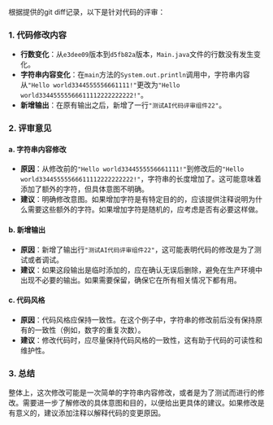 根据提供的git diff记录，以下是针对代码的评审：

### 1. 代码修改内容

- **行数变化**：从`e3dee09`版本到`d5fb82a`版本，`Main.java`文件的行数没有发生变化。
- **字符串内容变化**：在`main`方法的`System.out.println`调用中，字符串内容从`"Hello world3344555556661111!"`更改为`"Hello world33445555566611112222222222!"`。
- **新增输出**：在原有输出之后，新增了一行`"测试AI代码评审组件22"`。

### 2. 评审意见

#### a. 字符串内容修改
- **原因**：从修改前的`"Hello world3344555556661111!"`到修改后的`"Hello world33445555566611112222222222!"`，字符串的长度增加了。这可能意味着添加了额外的字符，但具体意图不明确。
- **建议**：明确修改意图。如果增加字符是有特定目的的，应该提供注释说明为什么需要这些额外的字符。如果增加字符是随机的，应考虑是否有必要这样做。

#### b. 新增输出
- **原因**：新增了输出行`"测试AI代码评审组件22"`，这可能表明代码的修改是为了测试或者调试。
- **建议**：如果这段输出是临时添加的，应在确认无误后删除，避免在生产环境中出现不必要的输出。如果需要保留，确保它在所有相关情况下都有用。

#### c. 代码风格
- **原因**：代码风格应保持一致性。在这个例子中，字符串的修改前后没有保持原有的一致性（例如，数字的重复次数）。
- **建议**：修改代码时，应尽量保持代码风格的一致性，这有助于代码的可读性和维护性。

### 3. 总结
整体上，这次修改可能是一次简单的字符串内容修改，或者是为了测试而进行的修改。需要进一步了解修改的具体意图和目的，以便给出更具体的建议。如果修改是有意义的，建议添加注释以解释代码的变更原因。
